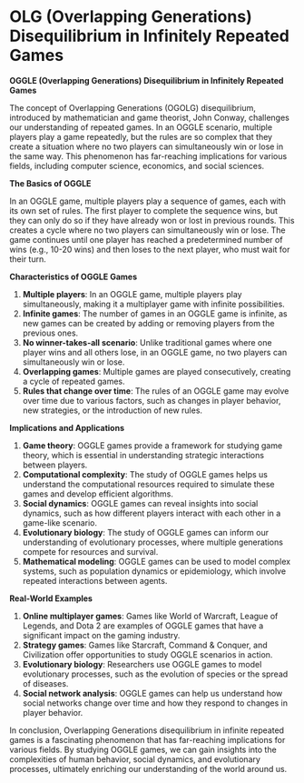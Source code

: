 # OLG (Overlapping Generations) Disequilibrium in Infinitely Repeated Games

**OGGLE (Overlapping Generations) Disequilibrium in Infinitely Repeated Games**

The concept of Overlapping Generations (OGOLG) disequilibrium, introduced by mathematician and game theorist, John Conway, challenges our understanding of repeated games. In an OGGLE scenario, multiple players play a game repeatedly, but the rules are so complex that they create a situation where no two players can simultaneously win or lose in the same way. This phenomenon has far-reaching implications for various fields, including computer science, economics, and social sciences.

**The Basics of OGGLE**

In an OGGLE game, multiple players play a sequence of games, each with its own set of rules. The first player to complete the sequence wins, but they can only do so if they have already won or lost in previous rounds. This creates a cycle where no two players can simultaneously win or lose. The game continues until one player has reached a predetermined number of wins (e.g., 10-20 wins) and then loses to the next player, who must wait for their turn.

**Characteristics of OGGLE Games**

1. **Multiple players**: In an OGGLE game, multiple players play simultaneously, making it a multiplayer game with infinite possibilities.
2. **Infinite games**: The number of games in an OGGLE game is infinite, as new games can be created by adding or removing players from the previous ones.
3. **No winner-takes-all scenario**: Unlike traditional games where one player wins and all others lose, in an OGGLE game, no two players can simultaneously win or lose.
4. **Overlapping games**: Multiple games are played consecutively, creating a cycle of repeated games.
5. **Rules that change over time**: The rules of an OGGLE game may evolve over time due to various factors, such as changes in player behavior, new strategies, or the introduction of new rules.

**Implications and Applications**

1. **Game theory**: OGGLE games provide a framework for studying game theory, which is essential in understanding strategic interactions between players.
2. **Computational complexity**: The study of OGGLE games helps us understand the computational resources required to simulate these games and develop efficient algorithms.
3. **Social dynamics**: OGGLE games can reveal insights into social dynamics, such as how different players interact with each other in a game-like scenario.
4. **Evolutionary biology**: The study of OGGLE games can inform our understanding of evolutionary processes, where multiple generations compete for resources and survival.
5. **Mathematical modeling**: OGGLE games can be used to model complex systems, such as population dynamics or epidemiology, which involve repeated interactions between agents.

**Real-World Examples**

1. **Online multiplayer games**: Games like World of Warcraft, League of Legends, and Dota 2 are examples of OGGLE games that have a significant impact on the gaming industry.
2. **Strategy games**: Games like Starcraft, Command & Conquer, and Civilization offer opportunities to study OGGLE scenarios in action.
3. **Evolutionary biology**: Researchers use OGGLE games to model evolutionary processes, such as the evolution of species or the spread of diseases.
4. **Social network analysis**: OGGLE games can help us understand how social networks change over time and how they respond to changes in player behavior.

In conclusion, Overlapping Generations disequilibrium in infinite repeated games is a fascinating phenomenon that has far-reaching implications for various fields. By studying OGGLE games, we can gain insights into the complexities of human behavior, social dynamics, and evolutionary processes, ultimately enriching our understanding of the world around us.
